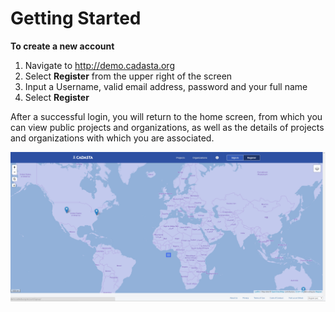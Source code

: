 # Getting Started

**To create a new account**

1. Navigate to http://demo.cadasta.org
2. Select **Register** from the upper right of the screen
3. Input a Username, valid email address, password and your full name
4. Select **Register**

After a successful login, you will return to the home screen, from which you can view public projects and organizations, as well as the details of projects and organizations with which you are associated.

![](/en/assets/login_page.png)


